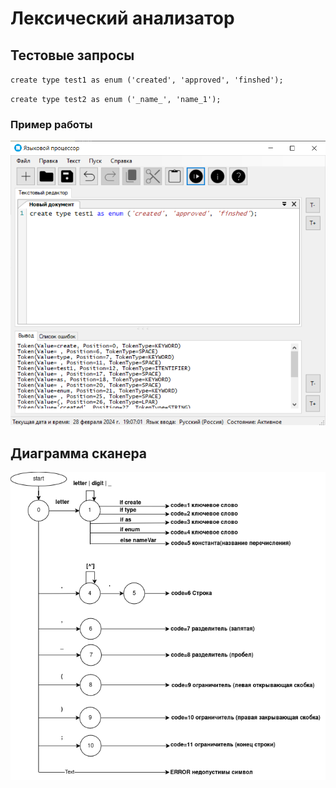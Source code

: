 # Лексический анализатор
## Тестовые запросы
`create type test1 as enum ('created', 'approved', 'finshed');`

`create type test2 as enum ('_name_', 'name_1');`

### Пример работы
![Пример работы](example.png)

## Диаграмма сканера

![Диаграмма сканера](Диаграмма.png)
